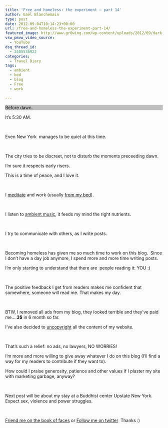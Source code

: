 ```yaml
---
title: 'Free and homeless: the experiment – part 14'
author: Gaël Blanchemain
type: post
date: 2012-09-04T10:14:23+00:00
url: /free-and-homeless-the-experiment-part-14/
featured_image: http://www.gr0wing.com/wp-content/uploads/2012/09/dark-night.jpg
vsw_pmvw_video_source:
  - YouTube
dsq_thread_id:
  - 2405536922
categories:
  - Travel Diary
tags:
  - ambient
  - bed
  - blog
  - Free
  - work

---
```

<p style="background-color: silver;">
  Before dawn.
</p>

It&#8217;s 5:30 AM.

&nbsp;

Even New York  manages to be quiet at this time.<!--more-->

&nbsp;

The city tries to be discreet, not to disturb the moments preceeding dawn.

I&#8217;m sure it respects early risers.

This is a time of peace, and I love it.

&nbsp;

I <a href="http://www.gr0wing.com/meet-your-raw-power/" target="_blank">meditate</a> and work (usually [from my bed][1]).

&nbsp;

I listen to <a href="http://www.youtube.com/watch?v=bBenfMd8jsc&list=FLIXHVJWZxcdqhsrOtafR6MA&feature=mh_lolz" target="_blank">ambient music</a>, it feeds my mind the right nutrients.

&nbsp;

I try to communicate with others, as I write posts.

&nbsp;

Becoming homeless has given me so much time to work on this blog.  Since I don&#8217;t have a day job anymore, I spend more and more time writing posts.

I&#8217;m only starting to understand that there are  people reading it: YOU :)

&nbsp;

The positive feedback I get from readers makes me confident that somewhere, someone will read me. That makes my day.

&nbsp;

BTW, I removed all ads from my blog, they looked terrible and they&#8217;ve paid me&#8230;.**3$** in 6 month so far.

I&#8217;ve also decided to <a title="Uncopyright" href="http://www.gr0wing.com/uncopyright/" target="_blank">uncopyright</a> all the content of my website.

&nbsp;

That&#8217;s such a relief: no ads, no lawyers, NO WORRIES!

I&#8217;m more and more willing to give away whatever I do on this blog (I&#8217;ll find a way for my readers to contribute if they want to).

How could I praise generosity, patience and other values if I plaster my site with marketing garbage, anyway?

&nbsp;

Next post will be about my stay at a Buddhist center Upstate New York. Expect sex, violence and power struggles.

&nbsp;

[Friend me on the book of faces][2] or [Follow me on twitter][3]  Thanks :)

 [1]: http://www.gr0wing.com/howto-work-from-your-bed/ "How to work from your bed"
 [2]: https://www.facebook.com/gael.blanchemain
 [3]: https://twitter.com/#!/gaelblanchemain